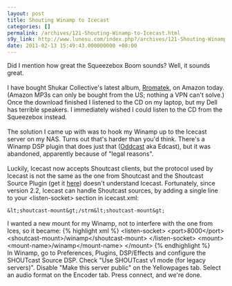 ```yaml
---
layout: post
title: Shouting Winamp to Icecast
categories: []
permalink: /archives/121-Shouting-Winamp-to-Icecast.html
s9y_link: http://www.lunesu.com/index.php?/archives/121-Shouting-Winamp-to-Icecast.html
date: 2011-02-13 15:49:43.000000000 +08:00
---
```

Did I mention how great the Squeezebox Boom sounds? Well, it sounds great. <br />
<br />
I have bought Shukar Collective's latest album, <a href="http://www.amazon.com/gp/product/B000W3N7A0/ref=dm_att_alb5" title="Shukar Collective - Rromatek">Rromatek</a>, on Amazon today. (Amazon MP3s can only be bought from the US; nothing a VPN can't solve.) Once the download finished I listened to the CD on my laptop, but my Dell has terrible speakers. I immediately wished I could listen to the CD from the Squeezebox instead.<br />
<br />
The solution I came up with was to hook my Winamp up to the Icecast server on my NAS. Turns out that's harder than you'd think. There's a Winamp DSP plugin that does just that (<a href="http://www.oddsock.org/" title="Oddcast">Oddcast</a> aka Edcast), but it was abandoned, apparently because of "legal reasons". <br />
<br />
Luckily, Icecast now accepts Shoutcast clients, but the protocol used by Icecast is not the same as the one from Shoutcast and the Shoutcast Source Plugin (get it <a href="http://www.shoutcast.com/download" title="Shoutcast Radio Tools">here</a>) doesn't understand Icecast. Fortunately, since version 2.2, Icecast can handle Shoutcast sources, by adding a single line to your &lt;listen-socket&gt; section in icecast.xml:
```
&lt;shoutcast-mount&gt;/strm&lt;shoutcast-mount&gt;
```
I wanted a new mount for my Winamp, not to interfere with the one from Ices, so it became:
{% highlight xml %}
    &lt;listen-socket&gt;
        &lt;port>8000&lt;/port&gt;
        &lt;shoutcast-mount&gt;/winamp&lt;/shoutcast-mount&gt;
    &lt;/listen-socket&gt;
    &lt;mount&gt;
        &lt;mount-name&gt;/winamp&lt;/mount-name&gt;
    &lt;/mount&gt;
{% endhighlight %}
<br />
In Winamp, go to Preferences, Plugins, DSP/Effects and configure the SHOUTcast Source DSP. Check "Use SHOUTcast v1 mode (for legacy servers)". Disable "Make this server public" on the Yellowpages tab. Select an audio format on the Encoder tab. Press connect, and we're done.
